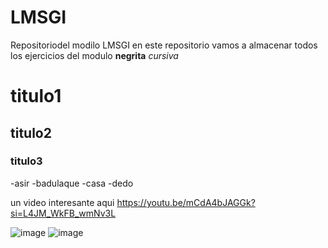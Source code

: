 # LMSGI
Repositoriodel modilo LMSGI
en este repositorio vamos a almacenar todos los ejercicios del modulo 
**negrita**
*cursiva*
# titulo1
## titulo2
### titulo3
-asir
-badulaque
-casa
-dedo

un video interesante aqui 
https://youtu.be/mCdA4bJAGGk?si=L4JM_WkFB_wmNv3L


![image](https://github.com/ChatraFBR/LMSGI/assets/145746915/aaf0f28f-7420-4149-a8b6-5d3dff1fc7b2)    ![image](https://github.com/ChatraFBR/LMSGI/assets/145746915/3ccdca55-92e9-45bb-955f-a681c5f9c0b6)

